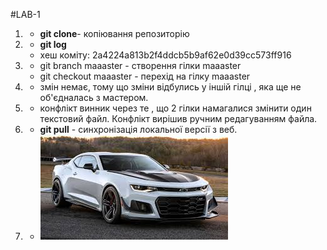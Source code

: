 #LAB-1
1. - **git clone**- копіювання репозиторію
2. - **git log**
   - хеш коміту: 2a4224a813b2f4ddcb5b9af62e0d39cc573ff916
3. - git branch maaaster - створення гілки maaaster  
   - git checkout maaaster - перехід на гілку maaaster 
4. - змін немає, тому що зміни відбулись у іншій гілці , яка ще не об'єдналась з мастером.
5. - конфлікт винник через те , що 2 гілки намагалися змінити один текстовий файл. Конфлікт вирішив ручним редагуванням файла.
6. - **git pull** - синхронізація локальної версії з веб.
7. 
    - ![alt_text](./index.jpeg)

